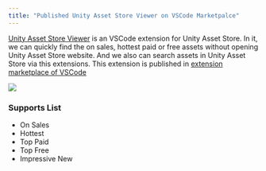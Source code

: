 ```yaml
---
title: "Published Unity Asset Store Viewer on VSCode Marketpalce"
---
```

[Unity Asset Store Viewer](https://marketplace.visualstudio.com/items?itemName=amlovey.uas) is an VSCode extension for Unity Asset Store. In it, we can quickly find the on sales, hottest paid or free assets without opening Unity Asset Store website. And we also can search assets in Unity Asset Store via this extensions. This extension is published in [extension marketplace of VSCode](https://marketplace.visualstudio.com/items?itemName=amlovey.uas) 

![](https://www.amlovey.com/assets/images/UASVPreview.png)

### Supports List

- On Sales
- Hottest
- Top Paid
- Top Free
- Impressive New